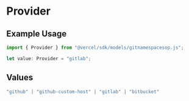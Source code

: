 # Provider

## Example Usage

```typescript
import { Provider } from "@vercel/sdk/models/gitnamespacesop.js";

let value: Provider = "gitlab";
```

## Values

```typescript
"github" | "github-custom-host" | "gitlab" | "bitbucket"
```